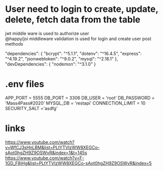 # User need to login to create, update, delete, fetch data from the table
jwt middle ware is used to authorize user  
@happy/joi middleware validation is used for login and create user post methods

"dependencies": {
    "bcrypt": "^5.1.1", 
    "dotenv": "^16.4.5",
    "express": "^4.19.2",
    "jsonwebtoken": "^9.0.2",
    "mysql": "^2.18.1"
  },
  "devDependencies": {
    "nodemon": "^3.1.0"
  }

  # .env files
  APP_PORT = 5555
DB_PORT = 3306
DB_USER = 'root'
DB_PASSWORD = 'Mass4Pass#2020'
MYSQL_DB = 'restapi'
CONNECTION_LIMIT = 10
SECURITY_SALT ='asdfg'

# links 
https://www.youtube.com/watch?v=WfCJ3sHnLBM&list=PLtYTVIzWW8XEGCo-sAot0hgZH9Z9OSWvR&index=1&t=145s  
https://www.youtube.com/watch?v=F-1GD_F8jHg&list=PLtYTVIzWW8XEGCo-sAot0hgZH9Z9OSWvR&index=5  


